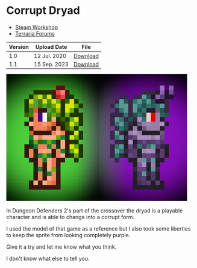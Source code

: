 # Corrupt Dryad

- [Steam Workshop](https://steamcommunity.com/sharedfiles/filedetails/?id=2456319408)
- [Terraria Forums](https://forums.terraria.org/index.php?threads/corrupt-dryad.95932/)

| Version | Upload Date  | File |
|---------|--------------|------|
| 1.0     | 12 Jul. 2020 | [Download](https://github.com/Starlight-Skull/game-mods/raw/refs/heads/main/Terrraria/Corrupt%20Dryad/Archive/Corrupt%20Dryad%20v1.0.zip) |
| 1.1     | 15 Sep. 2023 | [Download](https://github.com/Starlight-Skull/game-mods/raw/refs/heads/main/Terrraria/Corrupt%20Dryad/Archive/Corrupt%20Dryad%20v1.1.zip) |

![Dryad.png](./Dryad.png)

In Dungeon Defenders 2's part of the crossover the dryad is a playable character and is able to change into a corrupt form.

I used the model of that game as a reference but I also took some liberties to keep the sprite from looking completely purple.

Give it a try and let me know what you think.

I don't know what else to tell you.
